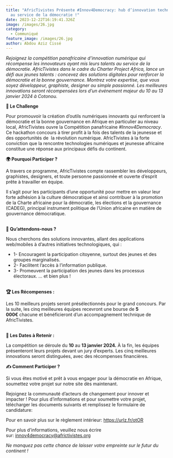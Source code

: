 ```yaml
---
title: "AfricTivistes Présente #Innov4Democracy: hub d’innovation technologique
  au service de la démocratie !"
date: 2023-12-22T16:19:41.326Z
image: /images/26.jpg
category:
  - Communiqué
feature_image: /images/26.jpg
author: Abdou Aziz Cissé
---
```

*Rejoignez la compétition panafricaine d’innovation numérique qui récompense les innovateurs ayant mis leurs talents au service de la démocratie. AfricTivistes dans le cadre du Charter Project Africa, lance un défi aux jeunes talents : concevez des solutions digitales pour renforcer la démocratie et la bonne gouvernance. Montrez votre expertise, que vous soyez développeur, graphiste, designer ou simple passionné. Les meilleures innovations seront récompensées lors d’un événement majeur du 10 au 13 janvier 2024 à Cotonou.*



**🚀 Le Challenge** 

Pour promouvoir la création d’outils numériques innovants qui renforcent la démocratie et la bonne gouvernance en Afrique en particulier au niveau local, AfricTivistes ouvre la Compétition panafricaine *\#Innov4Democracy*.  Ce hackathon concours à tirer profit à la fois des talents de la jeunesse et des opportunités de  la révolution numérique. AfricTivistes à la forte conviction que la rencontre technologies numériques et jeunesse africaine constitue une réponse aux principaux défis du continent.



**🌍 Pourquoi Participer ?**

A travers ce programme, AfricTivistes compte rassembler les développeurs, graphistes, designers, et toute personne passionnée et ouverte d’esprit prête à travailler en équipe.

Il s’agit pour les participants d’une opportunité pour mettre en valeur leur forte adhésion à la culture démocratique et ainsi contribuer à la promotion de la Charte africaine pour la démocratie, les élections et la gouvernance (CADEG), principal instrument politique de l’Union africaine en matière de gouvernance démocratique.

\
**🌟 Qu’attendons-nous ?**

Nous cherchons des solutions innovantes, allant des applications web/mobiles à d’autres initiatives technologiques, qui :

* 1- Encouragent la participation citoyenne, surtout des jeunes et des groupes marginalisés.
* 2- Facilitent l’accès à l’information publique.
* 3- Promeuvent la participation des jeunes dans les processus électoraux. … et bien plus !

\
**🏆 Les Récompenses :**

Les 10 meilleurs projets seront présélectionnés pour le grand concours. Par la suite, les cinq meilleures équipes recevront une bourse de **5 000€** chacune et bénéficieront d’un accompagnement technique de AfricTivistes.

\
**📅 Les Dates à Retenir :**

La compétition se déroule du **10** au **13 janvier 2024.** À la fin, les équipes présenteront leurs projets devant un jury d’experts. Les cinq meilleures innovations seront distinguées, avec des récompenses financières.

**✍️ Comment Participer ?**

Si vous êtes motivé et prêt à vous engager pour la démocratie en Afrique, soumettez votre projet sur notre site dès maintenant.

Rejoignez la communauté d’acteurs de changement pour innover et impacter ! Pour plus d’informations et pour soumettre votre projet, télécharger les documents suivants et remplissez le formulaire de candidature:

Pour en savoir plus sur le règlement intérieur: <https://urlz.fr/otOR>

Pour plus d’informations, veuillez nous écrire sur: [innov4democracy@africtivistes.org](mailto:innov4democracy@africtivistes.org)

*Ne manquez pas cette chance de laisser votre empreinte sur le futur du continent !*